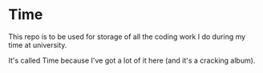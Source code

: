 Time
====

This repo is to be used for storage of all the coding work I do during my time at university.

It's called Time because I've got a lot of it here (and it's a cracking album).
